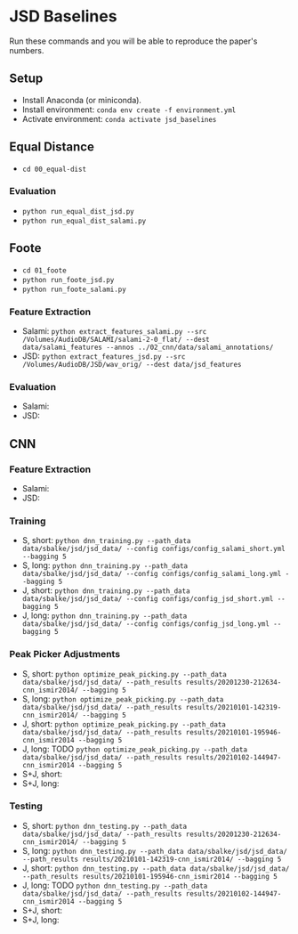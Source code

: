 # JSD Baselines

Run these commands and you will be able to reproduce the paper's numbers.

## Setup

* Install Anaconda (or miniconda).
* Install environment: `conda env create -f environment.yml`
* Activate environment: `conda activate jsd_baselines`

## Equal Distance

* `cd 00_equal-dist`

### Evaluation

* `python run_equal_dist_jsd.py`
* `python run_equal_dist_salami.py`

## Foote

* `cd 01_foote`
* `python run_foote_jsd.py`
* `python run_foote_salami.py`

### Feature Extraction

* Salami: `python extract_features_salami.py --src /Volumes/AudioDB/SALAMI/salami-2-0_flat/ --dest data/salami_features --annos ../02_cnn/data/salami_annotations/`
* JSD: `python extract_features_jsd.py --src /Volumes/AudioDB/JSD/wav_orig/ --dest data/jsd_features`

### Evaluation

* Salami:
* JSD:

## CNN

### Feature Extraction

* Salami:
* JSD:

### Training

* S, short: `python dnn_training.py --path_data data/sbalke/jsd/jsd_data/ --config configs/config_salami_short.yml --bagging 5`
* S, long: `python dnn_training.py --path_data data/sbalke/jsd/jsd_data/ --config configs/config_salami_long.yml --bagging 5`
* J, short: `python dnn_training.py --path_data data/sbalke/jsd/jsd_data/ --config configs/config_jsd_short.yml --bagging 5`
* J, long: `python dnn_training.py --path_data data/sbalke/jsd/jsd_data/ --config configs/config_jsd_long.yml --bagging 5`

### Peak Picker Adjustments

* S, short: `python optimize_peak_picking.py --path_data data/sbalke/jsd/jsd_data/ --path_results results/20201230-212634-cnn_ismir2014/ --bagging 5`
* S, long: `python optimize_peak_picking.py --path_data data/sbalke/jsd/jsd_data/ --path_results results/20210101-142319-cnn_ismir2014/ --bagging 5`
* J, short: `python optimize_peak_picking.py --path_data data/sbalke/jsd/jsd_data/ --path_results results/20210101-195946-cnn_ismir2014 --bagging 5`
* J, long: TODO `python optimize_peak_picking.py --path_data data/sbalke/jsd/jsd_data/ --path_results results/20210102-144947-cnn_ismir2014 --bagging 5`
* S+J, short:
* S+J, long:

### Testing

* S, short: `python dnn_testing.py --path_data data/sbalke/jsd/jsd_data/ --path_results results/20201230-212634-cnn_ismir2014/ --bagging 5`
* S, long: `python dnn_testing.py --path_data data/sbalke/jsd/jsd_data/ --path_results results/20210101-142319-cnn_ismir2014/ --bagging 5`
* J, short: `python dnn_testing.py --path_data data/sbalke/jsd/jsd_data/ --path_results results/20210101-195946-cnn_ismir2014 --bagging 5`
* J, long: TODO `python dnn_testing.py --path_data data/sbalke/jsd/jsd_data/ --path_results results/20210102-144947-cnn_ismir2014 --bagging 5`
* S+J, short:
* S+J, long:
